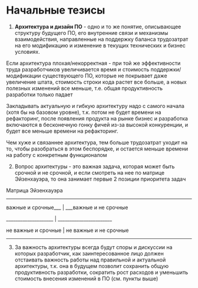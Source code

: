 # Начальные тезисы

1) **Архитектура и дизайн ПО** - одно и то же понятие, описывающее структуру будущего ПО, его внутренние связи и механизмы взаимодействия, направленные на поддержку баланса трудозатрат на его модификацию и изменение в текущих технических и бизнес условиях.

Если архитектура плохая/некорректная - при той же эффективности труда разработчиков увеличивается время и стоимость поддержки/модификации существующего ПО, которые не покрывает даже увеличение штата, стоимость строки кода растет все больше, а новых полезных изменений все меньше, т.е. общая продуктивность разработки только падает

Закладывать актуальную и гибкую архитектуру надо с самого начала (хотя бы на базовом уровне), т.к. потом не будет времени на рефакторинг, после появления продукта на рынке бизнес и разработка включаются в бесконечную гонку фичей из-за высокой конкуренции, и будет все меньше времени на рефакторинг.

Чем хуже и связаннее архитектура, тем больше трудозатрат уходит на то, чтобы разобраться в этом беспорядке, и остается меньше времени на работу с конкретным функционалом

2) Вопрос архитектуры - это важная задача, которая может быть срочной и не срочной, и если смотреть на нее по матрице Эйзенхауэра, то она занимает первые 2 позиции приоритета задач

Матрица Эйзенхауэра

____________________________________________

важные и срочные___ | ___важные и не срочные

____________________ | _______________________

 не важные и срочные | не важные и не срочные

____________________________________________

3) За важность архитектуры всегда будут споры и дискуссии на которых разработчик, как заинтересованное лицо должен отстаивать важность работы над правильной и актуальной архитектуры, т.к. она в будущем позволит сохранить общую продуктивность разработки, сократить рост расходов и уменьшить стоимость внесения изменений в ПО (см. пункты выше)
